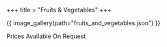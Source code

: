 +++
title = "Fruits & Vegetables"
+++

{{ image_gallery(path="fruits_and_vegetables.json") }}

<div class="central-body-text">

Prices Available On Request

</div>

